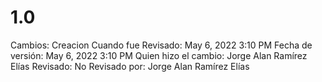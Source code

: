 # 1.0

Cambios: Creacion
Cuando fue Revisado: May 6, 2022 3:10 PM
Fecha de  versión: May 6, 2022 3:10 PM
Quien hizo el cambio: Jorge Alan Ramírez Elías
Revisado: No
Revisado por: Jorge Alan Ramírez Elías